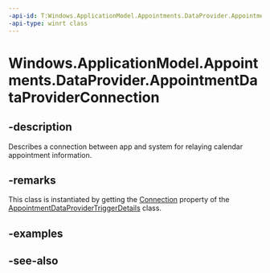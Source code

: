 ```yaml
---
-api-id: T:Windows.ApplicationModel.Appointments.DataProvider.AppointmentDataProviderConnection
-api-type: winrt class
---
```


<!-- Class syntax.
public class AppointmentDataProviderConnection : Windows.ApplicationModel.Appointments.DataProvider.IAppointmentDataProviderConnection
-->

# Windows.ApplicationModel.Appointments.DataProvider.AppointmentDataProviderConnection

## -description
Describes a connection between app and system for relaying calendar appointment information.

## -remarks
This class is instantiated by getting the [Connection](appointmentdataprovidertriggerdetails_connection.md) property of the [AppointmentDataProviderTriggerDetails](appointmentdataprovidertriggerdetails.md) class.

## -examples

## -see-also
